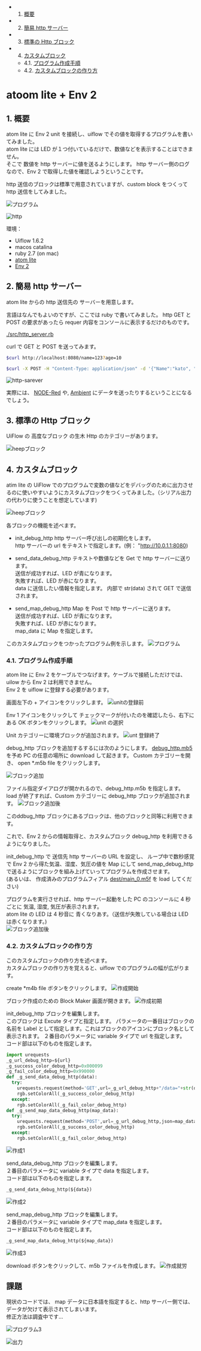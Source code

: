 <!-- vscode-markdown-toc -->
* 1. [概要](#)
* 2. [簡易 http サーバー](#http)
* 3. [標準の Http ブロック](#Http)
* 4. [カスタムブロック](#-1)
	* 4.1. [プログラム作成手順](#-1)
	* 4.2. [カスタムブロックの作り方](#-1)

<!-- vscode-markdown-toc-config
	numbering=true
	autoSave=true
	/vscode-markdown-toc-config -->
<!-- /vscode-markdown-toc -->

# atoom lite + Env 2

##  1. <a name=''></a>概要

atom lite に Env 2 unit を接続し、uiflow でその値を取得するプログラムを書いてみました。  
atom lite には LED が１つ付いているだけで、数値などを表示することはできません。  
そこで 数値を http サーバーに値を送るようにします。
http サーバー側のログなので、Env 2 で取得した値を確認しようということです。

http 送信のブロックは標準で用意されていますが、custom block をつくって http 送信をしてみました。

![プログラム](screenshots/uiflow-001.png)

![http](screenshots/http-001.png)

環境：

* Uiflow 1.6.2
* macos catalina
* ruby 2.7 (on mac)
* [atom lite](http://ssci.to/6262)
* [Env 2](http://ssci.to/6344)


##  2. <a name='http'></a>簡易 http サーバー

atom lite からの http 送信先の サーバーを用意します。  

言語はなんでもよいのですが、ここでは ruby で書いてみました。
http GET と POST の要求があったら requer 内容をコンソールに表示するだけのものです。  

[./src/http_server.rb](./src/http_server.rb)

curl で GET と POST を送ってみます。

```bash
$curl http://localhost:8080/name=123?age=10

$curl -X POST -H "Content-Type: application/json" -d '{"Name":"kato", "Age":"100"}' localhost:8080
```

![http-sarever](./screenshots/http-002.png)

実際には、 [NODE-Red](https://nodered.jp/about/) や, [Ambient](https://ambidata.io/) にデータを送ったりするということになるでしょう。

##  3. <a name='Http'></a>標準の Http ブロック

UiFlow の 高度なブロック の生木 Http のカテゴリーがあります。  

![heepブロック](./screenshots/uiflow-002.png)

##  4. <a name='-1'></a>カスタムブロック

atim lite の UiFlow でのプログラムで変数の値などをデバッグのために出力させるのに使いやすいようにカスタムブロックをつくってみました。（シリアル出力の代わりに使うことを想定しています)

![heepブロック](./screenshots/custom-block-001.png)

各ブロックの機能を述べます。

* init_debug_http
http サーバー呼び出しの初期化をします。  
http サーバーの url をテキストで指定します。(例： "http://10.0.1.1:8080)  

* send_data_debug_http
テキストや数値などを Get で http サーバーに送ります。  
送信が成功すれば、LED が青になります。  
失敗すれば、LED が赤になります。  
data に送信したい情報を指定します。
内部で str(data) されて GET で送信されます。

* send_map_debug_http
Map を Post で  http サーバーに送ります。  
送信が成功すれば、LED が青になります。  
失敗すれば、LED が赤になります。  
map_data に Map を指定します。

このカスタムブロックをつかったプログラム例を示します。
![プログラム](screenshots/uiflow-001.png)

###  4.1. <a name='-1'></a>プログラム作成手順

atom lite に Env 2 をケーブルでつなげます。ケーブルで接続しただけでは、 uilow から Env 2 は利用できません。  
Env 2 を uiflow に登録する必要があります。

画面左下の + アイコンをクリックします。
![unitの登録前](screenshots/unit-001.png)

Env 1 アイコンをクリックして チェックマークが付いたのを確認したら、右下にある OK ボタンをクリックします。
![unit の選択](screenshots/unit-002.png)

Unit カテゴリーに環境ブロックが追加されます。
![unt 登録終了](screenshots/unit-003.png)

debug_http ブロックを追加するするには次のようにします。
[debug_http.mb5](dest/debug_http.m5b) を予め PC の任意の場所に download して起きます。
Custom カテゴリーを開き、 open *.m5b file をクリックします。

![ブロック追加](screenshots/load-block-001.png)

ファイル指定ダイアログが開かれるので、debug_http.m5b を指定します。
load が終了すれば、Custom カテゴリーに debug_http ブロックが追加されます。
![ブロック追加後](screenshots/load-block-002.png)

このddbug_http ブロックにあるブロックは、他のブロックと同等に利用できます。

これで、Env 2 からの情報取得と、カスタムブロック debug_http を利用できるようになりました。

init_debug_http で 送信先 http サーバーの URL を設定し、
ループ中で数秒感覚で Env 2 から得た気温、湿度、気圧の値を
Map にして send_map_debug_http で送るようにブロックを組み上げていってプログラムを作成させます。  
(あるいは、 作成済みのプログラムフィアル [dest/main_0.m5f](dest/main_0.m5f) を load してください)

プログラムを実行させれば、http サーバー起動をした PC のコンソールに 4 秒ごとに 気温, 湿度, 気圧が表示されます。  
atom lite の LED は 4 秒音に 青くなりあす。（送信が失敗している場合は LED は赤くなります。)  
![ブロック追加後](screenshots/http-server-out.png)

###  4.2. <a name='-1'></a>カスタムブロックの作り方

このカスタムブロックの作り方を述べます。  
カスタムブロックの作り方を覚えると、uiflow でのプログラムの幅が広がります。

create *m4b file ボタンをクリックします。
![作成開始](screenshots/make-block-000.png)

ブロック作成のための Block Maker 画面が開きます。
![作成初期](screenshots/make-block-00x.png)


init_debug_http ブロックを編集します。  
このブロックは Excute タイプと指定します。
パラメータの一番目はブロックの名前を Label として指定します。これはブロックのアイコンにブロック名として表示されます。
２番目のパラメータに variable タイプで url を指定します。  
コード部は以下のものを指定します。

```python
import urequests
_g_url_debug_http=${url}
_g_success_color_debug_http=0x000099
_g_fail_color_debug_http=0x990000
def _g_send_data_debug_http(data):
  try:
    urequests.request(method='GET',url=_g_url_debug_http+"/data="+str(data),headers={})
    rgb.setColorAll(_g_success_color_debug_http)
  except:
    rgb.setColorAll(_g_fail_color_debug_http)
def _g_send_map_data_debug_http(map_data):
  try:
    urequests.request(method='POST',url=_g_url_debug_http,json=map_data,headers={'Content-Type':'application/json;charset=UTF-8'})
    rgb.setColorAll(_g_success_color_debug_http)
  except:
    rgb.setColorAll(_g_fail_color_debug_http)
```

![作成1](screenshots/make-block-001.png)

send_data_debug_http ブロックを編集します。  
２番目のパラメータに variable タイプで data を指定します。  
コード部は以下のものを指定します。

```python
_g_send_data_debug_http(${data})
```


![作成2](screenshots/make-block-002.png)

send_map_debug_http ブロックを編集します。  
２番目のパラメータに variable タイプで map_data を指定します。  
コード部は以下のものを指定します。

```python
_g_send_map_data_debug_http(${map_data})
```

![作成3](screenshots/make-block-003.png)

download ボタンをクリックして、m5b ファイルを作成します。
![作成就労](screenshots/make-block-004.png)

## 課題

現状のコードでは、 map データに日本語を指定すると、http サーバー側では、データが欠けて表示されてしまいます。  
修正方法は調査中です...

![プログラム3](screenshots/bug-001.png)

![出力](screenshots/bug-002.png)
